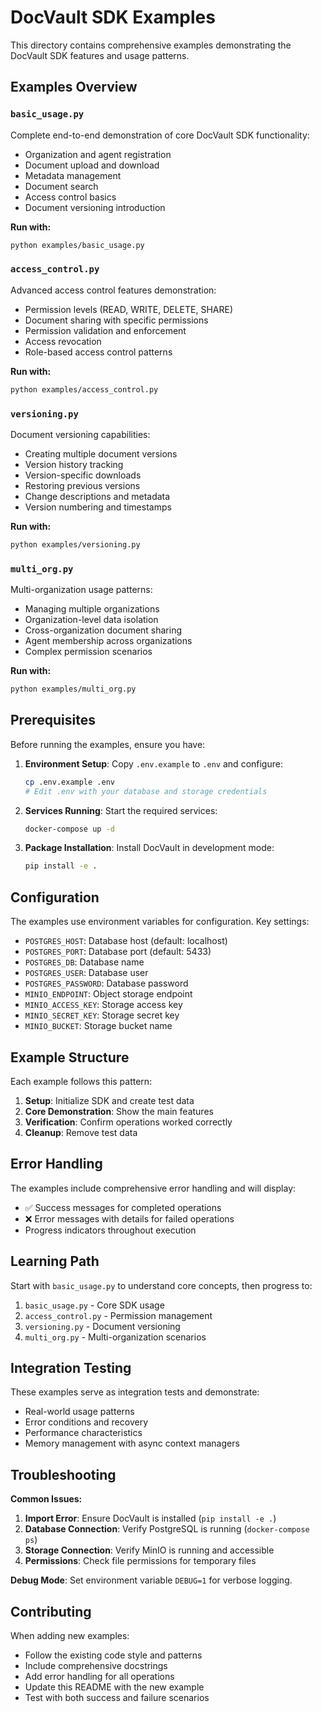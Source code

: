 # DocVault SDK Examples

This directory contains comprehensive examples demonstrating the DocVault SDK features and usage patterns.

## Examples Overview

### `basic_usage.py`
Complete end-to-end demonstration of core DocVault SDK functionality:
- Organization and agent registration
- Document upload and download
- Metadata management
- Document search
- Access control basics
- Document versioning introduction

**Run with:**
```bash
python examples/basic_usage.py
```

### `access_control.py`
Advanced access control features demonstration:
- Permission levels (READ, WRITE, DELETE, SHARE)
- Document sharing with specific permissions
- Permission validation and enforcement
- Access revocation
- Role-based access control patterns

**Run with:**
```bash
python examples/access_control.py
```

### `versioning.py`
Document versioning capabilities:
- Creating multiple document versions
- Version history tracking
- Version-specific downloads
- Restoring previous versions
- Change descriptions and metadata
- Version numbering and timestamps

**Run with:**
```bash
python examples/versioning.py
```

### `multi_org.py`
Multi-organization usage patterns:
- Managing multiple organizations
- Organization-level data isolation
- Cross-organization document sharing
- Agent membership across organizations
- Complex permission scenarios

**Run with:**
```bash
python examples/multi_org.py
```

## Prerequisites

Before running the examples, ensure you have:

1. **Environment Setup**: Copy `.env.example` to `.env` and configure:
   ```bash
   cp .env.example .env
   # Edit .env with your database and storage credentials
   ```

2. **Services Running**: Start the required services:
   ```bash
   docker-compose up -d
   ```

3. **Package Installation**: Install DocVault in development mode:
   ```bash
   pip install -e .
   ```

## Configuration

The examples use environment variables for configuration. Key settings:

- `POSTGRES_HOST`: Database host (default: localhost)
- `POSTGRES_PORT`: Database port (default: 5433)
- `POSTGRES_DB`: Database name
- `POSTGRES_USER`: Database user
- `POSTGRES_PASSWORD`: Database password
- `MINIO_ENDPOINT`: Object storage endpoint
- `MINIO_ACCESS_KEY`: Storage access key
- `MINIO_SECRET_KEY`: Storage secret key
- `MINIO_BUCKET`: Storage bucket name

## Example Structure

Each example follows this pattern:

1. **Setup**: Initialize SDK and create test data
2. **Core Demonstration**: Show the main features
3. **Verification**: Confirm operations worked correctly
4. **Cleanup**: Remove test data

## Error Handling

The examples include comprehensive error handling and will display:
- ✅ Success messages for completed operations
- ❌ Error messages with details for failed operations
- Progress indicators throughout execution

## Learning Path

Start with `basic_usage.py` to understand core concepts, then progress to:

1. `basic_usage.py` - Core SDK usage
2. `access_control.py` - Permission management
3. `versioning.py` - Document versioning
4. `multi_org.py` - Multi-organization scenarios

## Integration Testing

These examples serve as integration tests and demonstrate:
- Real-world usage patterns
- Error conditions and recovery
- Performance characteristics
- Memory management with async context managers

## Troubleshooting

**Common Issues:**

1. **Import Error**: Ensure DocVault is installed (`pip install -e .`)
2. **Database Connection**: Verify PostgreSQL is running (`docker-compose ps`)
3. **Storage Connection**: Verify MinIO is running and accessible
4. **Permissions**: Check file permissions for temporary files

**Debug Mode**: Set environment variable `DEBUG=1` for verbose logging.

## Contributing

When adding new examples:
- Follow the existing code style and patterns
- Include comprehensive docstrings
- Add error handling for all operations
- Update this README with the new example
- Test with both success and failure scenarios